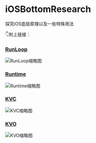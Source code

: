 # iOSBottomResearch
探究iOS底层原理以及一些特殊用法

👇附上链接：
### [RunLoop](https://github.com/binzi56/iOSBottomResearch/tree/master/RunLoop)
![RunLoop缩略图](https://upload-images.jianshu.io/upload_images/1893416-64e98880a3034b42.png?imageMogr2/auto-orient/strip%7CimageView2/2/w/1240)

### [Runtime](https://github.com/binzi56/iOSBottomResearch/tree/master/RunTime)
![Runtime缩略图](https://upload-images.jianshu.io/upload_images/1893416-8a26ae3b61d58632.png?imageMogr2/auto-orient/strip%7CimageView2/2/w/1240)

### [KVC](https://github.com/binzi56/iOSBottomResearch/tree/master/KVC)
![KVC缩略图](https://upload-images.jianshu.io/upload_images/1893416-36ef949eb4d299eb.png?imageMogr2/auto-orient/strip%7CimageView2/2/w/1240)

### [KVO](https://github.com/binzi56/iOSBottomResearch/tree/master/KVO)
![KVO缩略图](https://upload-images.jianshu.io/upload_images/1893416-e05384851cc01891.png?imageMogr2/auto-orient/strip%7CimageView2/2/w/1240)
